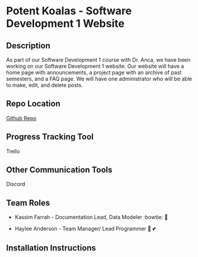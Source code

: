 # Potent Koalas - Software Development 1 Website #
## Description ##

As part of our Software Development 1 course with Dr. Anca, we have been working on our Software Development 1 website. Our website will have a home page with announcements, a project page with an archive of past semesters, and a FAQ page. We will have one administrator who will be able to make, edit, and delete posts.
## Repo Location ##

[Github Repo](https://github.com/GGC-SD/koalas)

## Progress Tracking Tool ##

Trello

## Other Communication Tools ##

Discord

## Team Roles ##
* Kassim Farrah - Documentation Lead, Data Modeler 	:bowtie: :star2:

* Haylee Anderson - Team Manager/ Lead Programmer :bamboo: :two_hearts:

## Installation Instructions ##

